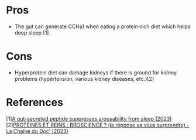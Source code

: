 # Pros
- The gut can generate CCHa1 when eating a protein-rich diet which helps deep sleep [1]

# Cons
- Hyperprotein diet can damage kidneys if there is ground for kidney problems (hypertension, various kidney diseases, etc.)[2]

# References
[1][A gut-secreted peptide suppresses arousability from sleep (2023)](https://www.cell.com/cell/fulltext/S0092-8674(23)00165-4)
[2][PROTÉINES ET REINS : BROSCIENCE ? (la réponse va vous surprendre) - La Chaîne du Doc' (2023)](https://www.youtube.com/watch?v=0dFdYcvb2kM)